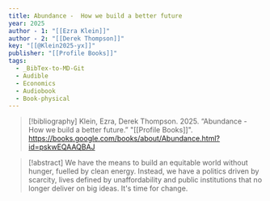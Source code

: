 ```yaml
---
title: Abundance -  How we build a better future
year: 2025
author - 1: "[[Ezra Klein]]"
author - 2: "[[Derek Thompson]]"
key: "[[@Klein2025-yx]]"
publisher: "[[Profile Books]]"
tags:
  - _BibTex-to-MD-Git
  - Audible
  - Economics
  - Audiobook
  - Book-physical
---
```


> [!bibliography]
> Klein, Ezra, Derek Thompson. 2025. “Abundance -  How we build a better future.” "[[Profile Books]]". https://books.google.com/books/about/Abundance.html?id=pskwEQAAQBAJ

> [!abstract]
> We have the means to build an equitable world without hunger, fuelled by clean energy. Instead, we have a politics driven by scarcity, lives defined by unaffordability and public institutions that no longer deliver on big ideas. It's time for change.